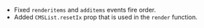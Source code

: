- Fixed `renderitems` and `additems` events fire order.
- Added `CMSList.resetIx` prop that is used in the `render` function.

